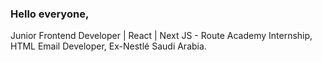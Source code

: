 ### Hello everyone,
Junior Frontend Developer | React | Next JS - Route Academy Internship, HTML Email Developer, Ex-Nestlé Saudi Arabia.
